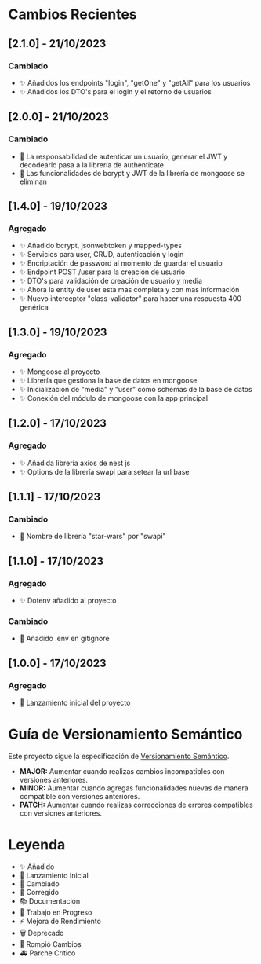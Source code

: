 # Cambios Recientes

## [2.1.0] - 21/10/2023

### Cambiado

- ✨ Añadidos los endpoints "login", "getOne" y "getAll" para los usuarios
- ✨ Añadidos los DTO's para el login y el retorno de usuarios

## [2.0.0] - 21/10/2023

### Cambiado

- 🔄 La responsabilidad de autenticar un usuario, generar el JWT y decodearlo pasa a la librería de authenticate
- 🔄 Las funcionalidades de bcrypt y JWT de la librería de mongoose se eliminan

## [1.4.0] - 19/10/2023

### Agregado

- ✨ Añadido bcrypt, jsonwebtoken y mapped-types
- ✨ Servicios para user, CRUD, autenticación y login
- ✨ Encriptación de password al momento de guardar el usuario
- ✨ Endpoint POST /user para la creación de usuario
- ✨ DTO's para validación de creación de usuario y media
- ✨ Ahora la entity de user esta mas completa y con mas información
- ✨ Nuevo interceptor "class-validator" para hacer una respuesta 400 genérica

## [1.3.0] - 19/10/2023

### Agregado

- ✨ Mongoose al proyecto
- ✨ Librería que gestiona la base de datos en mongoose
- ✨ Inicialización de "media" y "user" como schemas de la base de datos
- ✨ Conexión del módulo de mongoose con la app principal


## [1.2.0] - 17/10/2023

### Agregado

- ✨ Añadida librería axios de nest js
- ✨ Options de la librería swapi para setear la url base

## [1.1.1] - 17/10/2023

### Cambiado

- 🔄 Nombre de librería "star-wars" por "swapi"

## [1.1.0] - 17/10/2023

### Agregado

- ✨ Dotenv añadido al proyecto

### Cambiado

- 🔄 Añadido .env en gitignore

## [1.0.0] - 17/10/2023

### Agregado

- 🚀 Lanzamiento inicial del proyecto

# Guía de Versionamiento Semántico

Este proyecto sigue la especificación de [Versionamiento Semántico](https://semver.org/).

- **MAJOR:** Aumentar cuando realizas cambios incompatibles con versiones anteriores.
- **MINOR:** Aumentar cuando agregas funcionalidades nuevas de manera compatible con versiones anteriores.
- **PATCH:** Aumentar cuando realizas correcciones de errores compatibles con versiones anteriores.

# Leyenda

- ✨ Añadido
- 🚀 Lanzamiento Inicial
- 🔄 Cambiado
- 🐛 Corregido
- 📚 Documentación
- 🚧 Trabajo en Progreso
- ⚡ Mejora de Rendimiento
- 🗑️ Deprecado
- 🚨 Rompió Cambios
- 🚑 Parche Crítico
